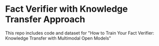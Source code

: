 # Fact Verifier with Knowledge Transfer Approach

This repo includes code and dataset for "How to Train Your Fact Verifier: Knowledge Transfer with Multimodal Open Models"
